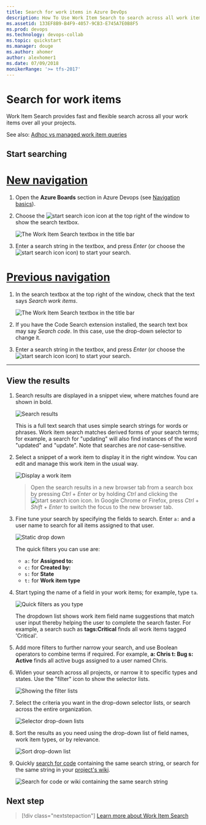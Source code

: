 ```yaml
---
title: Search for work items in Azure DevOps
description: How To Use Work Item Search to search across all work item fields over all projects of your Azure DevOps and TFS projects
ms.assetid: 133EF8B9-B4F9-4057-9CB3-E745A7E0B8F5
ms.prod: devops
ms.technology: devops-collab
ms.topic: quickstart
ms.manager: douge
ms.author: ahomer
author: alexhomer1
ms.date: 07/09/2018
monikerRange: '>= tfs-2017'
---
```


# Search for work items

Work Item Search provides fast and flexible search across all your work items over all your projects. 

See also: [Adhoc vs managed work item queries](../../boards/queries/adhoc-vs-managed-queries.md?toc=/vsts/project/search/toc.json&bc=/vsts/project/search/breadcrumb/toc.json)

<a name="start-search"></a>

## Start searching

# [New navigation](#tab/new-nav)

1. Open the **Azure Boards** section in Azure Devops (see [Navigation basics](../navigation/index.md)).

1. Choose the ![start search icon](_img/_shared/start-search-icon-new.png) icon at the top right of the window to show the search textbox.

   ![The Work Item Search textbox in the title bar](_img/work-item-search-get-started/show-search-box.png)    

1. Enter a search string in the textbox, and press _Enter_ (or choose the 
   ![start search icon](_img/_shared/start-search-icon-new.png) icon) to start your search. 

# [Previous navigation](#tab/previous-nav)

1. In the search textbox at the top right of the window, check that the text says
   _Search work items_.

   ![The Work Item Search textbox in the title bar](_img/work-item-search-get-started/title-bar-search-box-empty-outlined.png)    

1. If you have the Code Search extension installed, the search text box may
   say _Search code_. In this case, use the drop-down selector to change it. 

1. Enter a search string in the textbox, and press _Enter_ (or choose the 
   ![start search icon](_img/_shared/start-search-icon.png) icon) to start your search. 

---

## View the results

1. Search results are displayed in a snippet view, where matches found are shown in bold.

   ![Search results](_img/work-item-search-get-started/results-matching.png)

   This is a full text search that uses simple search strings for words or phrases.
   Work item search matches derived forms of your search terms; for example, a search for
   "updating" will also find instances of the word "updated" and "update". Note that searches are _not_ case-sensitive.

1. Select a snippet of a work item to display it in the right window. 
   You can edit and manage this work item in the usual way.

   ![Display a work item](_img/work-item-search-get-started/search-results-02.png)

   > Open the search results in a new browser tab from a search box by
   pressing _Ctrl_ + _Enter_ or by holding _Ctrl_ and clicking  the
   ![start search icon](_img/_shared/start-search-icon-new.png) icon.
   In Google Chrome or Firefox, press _Ctrl_ + _Shift_ + _Enter_ to switch the focus
   to the new browser tab. 

1. Fine tune your search by specifying the fields to search. Enter `a:` and a user name
   to search for all items assigned to that user.

   ![Static drop down](_img/work-item-search-get-started/static-dropdown.png)    

   The quick filters you can use are:

   * `a:` for **Assigned to:** 
   * `c:` for **Created by:** 
   * `s:` for **State** 
   * `t:` for **Work item type**<p />
 
1. Start typing the name of a field in your work items; for example, type `ta`.

   ![Quick filters as you type](_img/work-item-search-get-started/dyna-dropdown.png)    

   The dropdown list shows work item field name suggestions 
   that match user input thereby helping the user to complete the search faster. For example, a search such as 
   **tags:Critical** finds all work items tagged 'Critical'. 

1. Add more filters to further narrow your search, and use Boolean operators
   to combine terms if required. For example, 
   **a: Chris t: Bug s: Active** finds all active bugs assigned
   to a user named Chris.

1. Widen your search across all projects, or narrow it to specific types
   and states. Use the "filter" icon to show the selector lists.

   ![Showing the filter lists](_img/_shared/show-filters.png)    

1. Select the criteria you want in the drop-down selector lists, or search across the entire organization.

   ![Selector drop-down lists](_img/work-item-search-get-started/area-selectors.png)    

1. Sort the results as you need using the drop-down list of field names, work item types, or by relevance.

   ![Sort drop-down list](_img/work-item-search-get-started/sort-order.png)    

1. Quickly [search for code](code-search.md) containing the same search string, or search for the same string in your [project's wiki](../wiki/search-wiki.md).

   ![Search for code or wiki containing the same search string](_img/work-item-search-get-started/view-code-search.png)

## Next step

> [!div class="nextstepaction"]
> [Learn more about Work Item Search](advanced-work-item-search-syntax.md)
